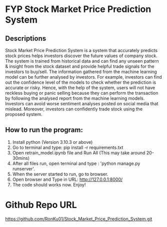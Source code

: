 # FYP Stock Market Price Prediction System 

## Descriptions
Stock Market Price Prediction System is a system that accurately predicts stock prices helps investors discover the future values of company stock. The system is trained from historical data and can find any unseen pattern & insight from the stock dataset and provide helpful trade signals for the investors to buy/sell. The information gathered from the machine learning model can be further analysed by investors. For example, investors can find out the confidence level of the models to check whether the prediction is accurate or risky. Hence, with the help of the system, users will not have reckless buying or panic selling because they can perform the transaction by following the analysed report from the machine learning models. Investors can avoid worse sentiment analyses posted on social media that mislead. Moreover, investors can confidently trade stock using the proposed system.

## How to run the program:
1. Install python (Version 3.10.3 or above)
2. Go to terminal and type:
    pip install -r requirements.txt
3. Open retrain_model.ipynb file and Run All (This may take around 20-30mins)
4. After all files run, open terminal and type :
    'python manage.py runserver'.
5. When the server started to run, go to browser.
6. Open browser and Type in URL: 
    http://127.0.0.1:8000/
7. The code should works now. Enjoy!

# Github Repo URL
https://github.com/RonKu01/Stock_Market_Price_Prediction_System.git